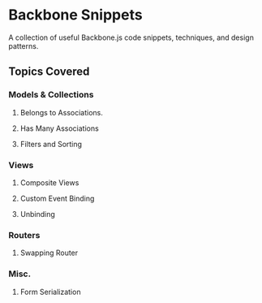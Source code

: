 # Backbone Snippets

A collection of useful Backbone.js code snippets, techniques, and design patterns.

## Topics Covered

### Models & Collections

1. Belongs to Associations.

2. Has Many Associations

3. Filters and Sorting

### Views

1. Composite Views

2. Custom Event Binding

3. Unbinding

### Routers

1. Swapping Router

### Misc.

1. Form Serialization



